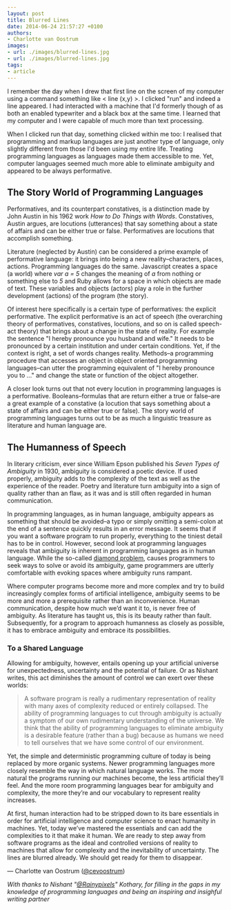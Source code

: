 ```yaml
---
layout: post
title: Blurred Lines
date: 2014-06-24 21:57:27 +0100
authors:
- Charlotte van Oostrum
images:
- url: ./images/blurred-lines.jpg
- url: ./images/blurred-lines.jpg
tags:
- article
---
```

I remember the day when I drew that first line on the screen of my computer using a command something like < line (x,y) >. I clicked "run" and indeed a line appeared. I had interacted with a machine that I'd formerly though of as both an enabled typewriter and a black box at the same time. I learned that my computer and I were capable of much more than text processing. 

When I clicked run that day, something clicked within me too: I realised that programming and markup languages are just another type of language, only slightly different from those I'd been using my entire life. Treating programming languages as languages made them accessible to me. Yet, computer languages seemed much more able to eliminate ambiguity and appeared to be always performative.

## The Story World of Programming Languages
Performatives, and its counterpart constatives, is a distinction made by John Austin in his 1962 work *How to Do Things with Words*. Constatives, Austin argues, are locutions (utterances) that say something about a state of affairs and can be either true or false. Performatives are locutions that accomplish something. 

Literature (neglected by Austin) can be considered a prime example of performative language: it brings into being a new reality–characters, places, actions. Programming languages do the same. Javascript creates a space (a world) where *var a = 5* changes the meaning of *a* from nothing or something else to *5* and Ruby allows for a space in which objects are made of text. These variables and objects (actors) play a role in the further development (actions) of the program (the story). 

Of interest here specifically is a certain type of performatives: the explicit performative. The explicit performative is an act of speech (the overarching theory of performatives, constatives, locutions, and so on is called speech-act theory) that brings about a change in the state of reality. For example the sentence "I hereby pronounce you husband and wife." It needs to be pronounced by a certain institution and under certain conditions. Yet, if the context is right, a set of words changes reality. Methods–a programming procedure that accesses an object in object oriented programming languages–can utter the programming equivalent of "I hereby pronounce you to …" and change the state or function of the object altogether.

A closer look turns out that not every locution in programming languages is a performative. Booleans–formulas that are return either a true or false–are a great example of a constative (a locution that says something about a state of affairs and can be either true or false). The story world of programming languages turns out to be as much a linguistic treasure as literature and human language are.

## The Humanness of Speech

In literary criticism, ever since William Epson published his *Seven Types of Ambiguity* in 1930, ambiguity is considered a poetic device. If used properly, ambiguity adds to the complexity of the text as well as the experience of the reader. Poetry and literature turn ambiguity into a sign of quality rather than an flaw, as it was and is still often regarded in human communication.

In programming languages, as in human language, ambiguity appears as something that should be avoided–a typo or simply omitting a semi-colon at the end of a sentence quickly results in an error message. It seems that if you want a software program to run properly, everything to the tiniest detail has to be in control. However, second look at programming languages reveals that ambiguity is inherent in programming languages as in human language. While the so-called [diamond problem](http://en.wikipedia.org/wiki/Multiple_inheritance#The_diamond_problem), causes programmers to seek ways to solve or avoid its ambiguity, game programmers are utterly comfortable with evoking spaces where ambiguity runs rampant.  

Where computer programs become more and more complex and try to build increasingly complex forms of artificial intelligence, ambiguity seems to be more and more a prerequisite rather than an inconvenience. Human communication, despite how much we’d want it to, is never free of ambiguity. As literature has taught us, this is its beauty rather than fault. Subsequently, for a program to approach humanness as closely as possible, it has to embrace ambiguity and embrace its possibilities.

### To a Shared Language
Allowing for ambiguity, however, entails opening up your artificial universe for unexpectedness, uncertainty and the potential of failure. Or as Nishant writes, this act diminishes the amount of control we can exert over these worlds:

>A software program is really a rudimentary representation of reality with many axes of complexity reduced or entirely collapsed. The ability of programming languages to cut through ambiguity is actually a symptom of our own rudimentary understanding of the universe. We think that the ability of programming languages to eliminate ambiguity is a desirable feature (rather than a bug) because as humans we need to tell ourselves that we have some control of our environment.

Yet, the simple and deterministic programming culture of today is being replaced by more organic systems. Newer programming languages more closely resemble the way in which natural language works. The more natural the programs running our machines become, the less artificial they’ll feel. And the more room programming languages bear for ambiguity and complexity, the more they’re and our vocabulary to represent reality increases.

At first, human interaction had to be stripped down to its bare essentials in order for artificial intelligence and computer science to enact humanity in machines. Yet, today we’ve mastered the essentials and can add the complexities to it that make it human. We are ready to step away from software programs as the ideal and controlled versions of reality to machines that allow for complexity and the inevitability of uncertainty. The lines are blurred already. We should get ready for them to disappear.

&mdash; Charlotte van Oostrum ([@cevoostrum](https://www.linkedin.com/in/cevoostrum))

*With thanks to Nishant "[@Rainypixels](http://rainypixels.com/)" Kothary, for filling in the gaps in my knowledge of programming languages and being an inspiring and insighful writing partner*
